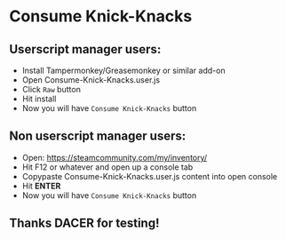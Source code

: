 # Consume Knick-Knacks

## Userscript manager users:
* Install Tampermonkey/Greasemonkey or similar add-on
* Open Consume-Knick-Knacks.user.js
* Click `Raw` button
* Hit install
* Now you will have `Consume Knick-Knacks` button

## Non userscript manager users:
* Open: https://steamcommunity.com/my/inventory/
* Hit F12 or whatever and open up a console tab
* Copypaste Consume-Knick-Knacks.user.js content into open console
* Hit **ENTER**
* Now you will have `Consume Knick-Knacks` button

## Thanks DACER for testing!
